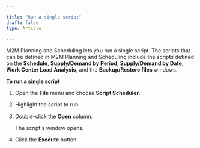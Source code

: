 ```yaml
---

title: "Run a single script"
draft: false
type: Article

---
```


M2M Planning and Scheduling lets you run a single script. The scripts that can be defined in M2M Planning and Scheduling include the scripts defined on the **Schedule**, **Supply/Demand by Period**, **Supply/Demand by Date**, **Work Center Load Analysis**, and the **Backup/Restore files** windows.

**To run a single script**

1. Open the **File** menu and choose **Script Scheduler**.

2. Highlight the script to run.

3. Double-click the **Open** column.

    The script's window opens.

4. Click the **Execute** button.